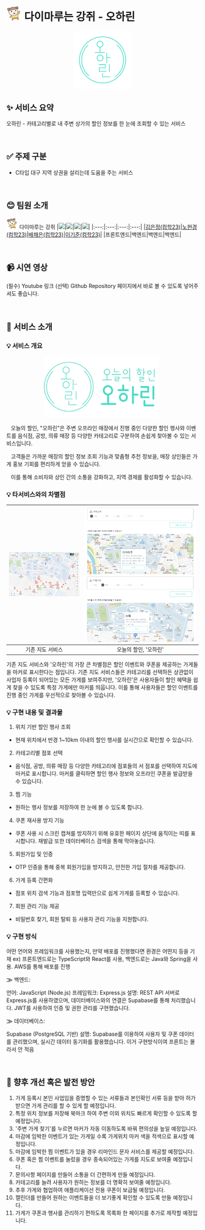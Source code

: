 <h1 style="display:inline-block"><img src="image/마루.png" alt="마루" width="40"> 다이마루는 강쥐 - 오하린</h1>

<div align="center">
    <img src="image/투명로고.png" alt="로고" width="30%" />
</div>

## ✨ 서비스 요약
오하린 - 카테고리별로 내 주변 상가의 할인 정보를 한 눈에 조회할 수 있는 서비스

<br>

## ✅ 주제 구분
-	C타입 대구 지역 상권을 살리는데 도움을 주는 서비스 

<br>

## 😊 팀원 소개
<img src="image/마루.png" alt="마루" width="30px"> 다이마루는 강쥐
|<img src="https://avatars.githubusercontent.com/u/139670857?v=4" width="100">|<img src="https://avatars.githubusercontent.com/u/176283083?v=4" width="100">|<img src="https://avatars.githubusercontent.com/u/130772931?v=4" width="100">|<img src="https://avatars.githubusercontent.com/u/130773385?v=4" width="100">|
|:---:|:---:|:---:|:---:|
|[김은정(컴학23)](https://github.com/eunjeong821)|[노현경(컴학23)](https://github.com/getOffWork102)|[배채은(컴학23)](https://github.com/Chaeeun1117)|[이기준(컴학23)](https://github.com/rlwns1224)|
|프론트엔드|백엔드|백엔드|백엔드|

<br>

## 📹 시연 영상
(필수) Youtube 링크
(선택) Github Repository 페이지에서 바로 볼 수 있도록 넣어주셔도 좋습니다.

<br>

## 📌 서비스 소개
### 💡 서비스 개요
<div align="center">
  <img src="image/가로로고.png" alt="가로 로고" width="60%" style="margin-right: 5px;" />
</div>

&nbsp;&nbsp; 오늘의 할인, "오하린"은 주변 오프라인 매장에서 진행 중인 다양한 할인 행사와 이벤트를 음식점, 공방, 의류 매장 등 다양한 카테고리로 구분하여 손쉽게 찾아볼 수 있는 서비스입니다.

&nbsp;&nbsp; 고객들은 가까운 매장의 할인 정보 조회 기능과 맞춤형 추천 정보을, 매장 상인들은 가게 홍보 기회를 편리하게 얻을 수 있습니다.

&nbsp;&nbsp; 이를 통해 소비자와 상인 간의 소통을 강화하고, 지역 경제를 활성화할 수 있습니다.

### 💡 타서비스와의 차별점
|<img src="image/네이버지도.png" width="500px">|<img src="image/다이마루.png" width="400px"><img src="image/더쪽.png" width="400px">|
|:---:|:---:|
|기존 지도 서비스|오늘의 할인, '오하린'|

기존 지도 서비스와 '오하린'의 가장 큰 차별점은 할인 이벤트와 쿠폰을 제공하는 가게들을 마커로 표시한다는 점입니다. 기존 지도 서비스들은 카테고리를 선택하든 상관없이 사업자 등록이 되어있는 모든 가게를 보여주지만, '오하린'은 사용자들이 할인 혜택을 쉽게 찾을 수 있도록 특정 가게에만 마커를 띄웁니다. 이를 통해 사용자들은 할인 이벤트를 진행 중인 가게를 우선적으로 찾아볼 수 있습니다. 

### 💡 구현 내용 및 결과물
1. 위치 기반 할인 행사 조회
- 현재 위치에서 반경 1~10km 이내의 할인 행사를 실시간으로 확인할 수 있습니다. <br>
2. 카테고리별 점포 선택
- 음식점, 공방, 의류 매장 등 다양한 카테고리에 점포들의 서 점포를 선택하여 지도에 마커로 표시합니다. 마커를 클릭하면 할인 행사 정보와 오프라인 쿠폰을 발급받을 수 있습니다. <br>
3. 찜 기능
- 원하는 행사 정보를 저장하여 한 눈에 볼 수 있도록 합니다. <br>
4. 쿠폰 재사용 방지 기능
- 쿠폰 사용 시 스크린 캡쳐를 방지하기 위해 유효한 페이지 상단에 움직이는 띠를 표시합니다. 재발급 또한 데이터베이스 검색을 통해 막아놓습니다. <br>
5. 회원가입 및 인증
- OTP 인증을 통해 중복 회원가입을 방지하고, 안전한 가입 절차를 제공합니다. <br>
6. 가게 등록 간편화
- 점포 위치 검색 기능과 점포명 입력만으로 쉽게 가게를 등록할 수 있습니다. <br>
7. 회원 관리 기능 제공
- 비밀번호 찾기, 회원 탈퇴 등 사용자 관리 기능을 지원합니다. <br>

### 💡 구현 방식
어떤 언어와 프레임워크를 사용했는지, 만약 배포를 진행했다면 환경은 어떤지 등을 기재
ex) 프론트엔드로는 TypeScript와 React를 사용, 백엔드로는 Java와 Spring을 사용. AWS를 통해 배포를 진행

⨠ 백엔드:

언어: JavaScript (Node.js)
프레임워크: Express.js
설명: REST API 서버로 Express.js를 사용하였으며, 데이터베이스와의 연결은 Supabase를 통해 처리했습니다. JWT를 사용하여 인증 및 권한 관리를 구현했습니다.

⨠ 데이터베이스:

Supabase (PostgreSQL 기반)
설명: Supabase를 이용하여 사용자 및 쿠폰 데이터를 관리했으며, 실시간 데이터 동기화를 활용했습니다.
이거 구현방식이여
프론트는 몰라서 안 적음

<br>

## 💭 향후 개선 혹은 발전 방안
1. 가게 등록시 본인 사업임을 증명할 수 있는 서류들과 본인확인 서류 등을 받아 허가받으면 가게 관리를 할 수 있게 할 예정입니다.
2. 특정 위치 정보를 저장해 북마크 하여 주변 이외 위치도 빠르게 확인할 수 있도록 할 예정입니다.
3. '주변 가게 찾기'를 누르면 마커가 자동 이동하도록 바꿔 편의성을 높일 예정입니다.
3. 마감에 임박한 이벤트가 있는 가게일 수록 가게위치 마커 색을 적색으로 표시할 예정입니다.
4. 마감에 임박한 찜 이벤트가 있을 경우 리마인드 문자 서비스를 제공할 예정입니다.
5. 쿠폰 혹은 찜 이벤트를 눌렀을 경우 종속되어있는 가게를 지도로 보여줄 예정입니다.
6. 문의사항 페이지를 만들어 소통을 더 간편하게 만들 예정입니다.
7. 카테고리를 늘려 사용자가 원하는 정보를 더 명확히 보여줄 예정입니다.
8. 추후 가게와 협업하여 애플리케이선 전용 쿠폰이 보급될 예정입니다.
9. 캘린더를 만들어 원하는 이벤트들을 더 보기좋게 확인할 수 있도록 만들 예정입니다.
10. 가게가 쿠폰과 행사를 관리하기 편하도록 목록화 한 페이지를 추가로 제작할 예정입니다.
